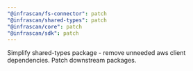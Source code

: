 ```yaml
---
"@infrascan/fs-connector": patch
"@infrascan/shared-types": patch
"@infrascan/core": patch
"@infrascan/sdk": patch
---
```


Simplify shared-types package - remove unneeded aws client dependencies. Patch downstream packages.
